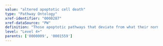 ```yaml
---
value: "altered apoptotic cell death"
type: "Pathway Ontology"
xref-identifier: "0000287"
xref-dataSource: "PW"
definition: "Those apoptotic pathways that deviate from what their normal course should be. Aberrant pathways of programmed cell death, alone or in combination with other pathways underlie various diseases."
level: "Level 4+"
parents: ['0000009', '0001559']
---
```

